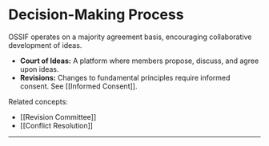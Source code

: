 # Decision-Making Process

OSSIF operates on a majority agreement basis, encouraging collaborative development of ideas.

- **Court of Ideas:** A platform where members propose, discuss, and agree upon ideas.
- **Revisions:** Changes to fundamental principles require informed consent. See [[Informed Consent]].

Related concepts:

- [[Revision Committee]]
- [[Conflict Resolution]]

---
